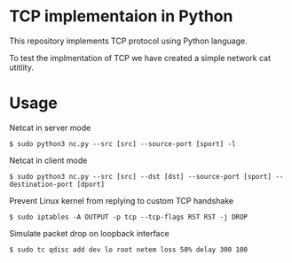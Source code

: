 # TCP implementaion in Python

This repository implements TCP protocol using Python language.

To test the implmentation of TCP we have created a simple network cat utitlity.

# Usage

Netcat in server mode
```
$ sudo python3 nc.py --src [src] --source-port [sport] -l
```

Netcat in client mode

```
$ sudo python3 nc.py --src [src] --dst [dst] --source-port [sport] --destination-port [dport]
```

Prevent Linux kernel from replying to custom TCP handshake
```
$ sudo iptables -A OUTPUT -p tcp --tcp-flags RST RST -j DROP
```

Simulate packet drop on loopback interface
```
$ sudo tc qdisc add dev lo root netem loss 50% delay 300 100
```